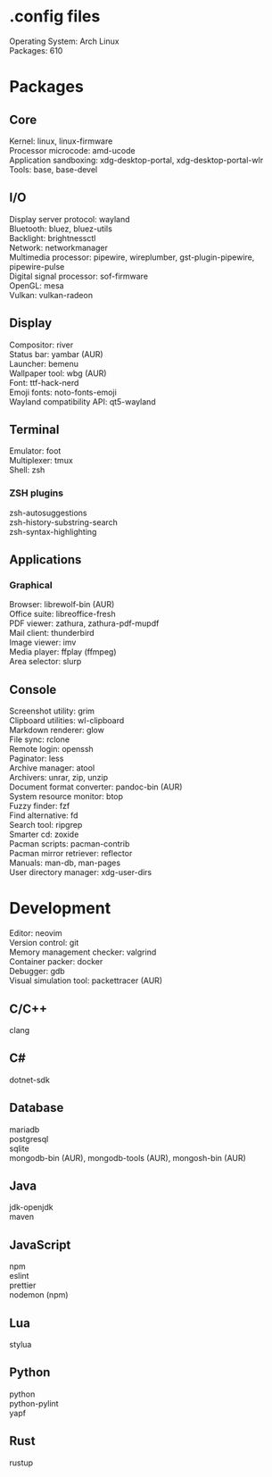 # .config files

Operating System: Arch Linux\
Packages: 610

# Packages

## Core

Kernel: linux, linux-firmware\
Processor microcode: amd-ucode\
Application sandboxing: xdg-desktop-portal, xdg-desktop-portal-wlr\
Tools: base, base-devel

## I/O

Display server protocol: wayland\
Bluetooth: bluez, bluez-utils\
Backlight: brightnessctl\
Network: networkmanager\
Multimedia processor: pipewire, wireplumber, gst-plugin-pipewire,
pipewire-pulse\
Digital signal processor: sof-firmware\
OpenGL: mesa\
Vulkan: vulkan-radeon

## Display

Compositor: river\
Status bar: yambar (AUR)\
Launcher: bemenu\
Wallpaper tool: wbg (AUR)\
Font: ttf-hack-nerd\
Emoji fonts: noto-fonts-emoji\
Wayland compatibility API: qt5-wayland

## Terminal

Emulator: foot\
Multiplexer: tmux\
Shell: zsh

### ZSH plugins

zsh-autosuggestions\
zsh-history-substring-search\
zsh-syntax-highlighting

## Applications

### Graphical

Browser: librewolf-bin (AUR)\
Office suite: libreoffice-fresh\
PDF viewer: zathura, zathura-pdf-mupdf\
Mail client: thunderbird\
Image viewer: imv\
Media player: ffplay (ffmpeg)\
Area selector: slurp

## Console

Screenshot utility: grim\
Clipboard utilities: wl-clipboard\
Markdown renderer: glow\
File sync: rclone\
Remote login: openssh\
Paginator: less\
Archive manager: atool\
Archivers: unrar, zip, unzip\
Document format converter: pandoc-bin (AUR)\
System resource monitor: btop\
Fuzzy finder: fzf\
Find alternative: fd\
Search tool: ripgrep\
Smarter cd: zoxide\
Pacman scripts: pacman-contrib\
Pacman mirror retriever: reflector\
Manuals: man-db, man-pages\
User directory manager: xdg-user-dirs

# Development

Editor: neovim\
Version control: git\
Memory management checker: valgrind\
Container packer: docker\
Debugger: gdb\
Visual simulation tool: packettracer (AUR)

## C/C++

clang

## C#

dotnet-sdk

## Database

mariadb\
postgresql\
sqlite\
mongodb-bin (AUR), mongodb-tools (AUR), mongosh-bin (AUR)

## Java

jdk-openjdk\
maven

## JavaScript

npm\
eslint\
prettier\
nodemon (npm)

## Lua

stylua

## Python

python\
python-pylint\
yapf

## Rust

rustup

